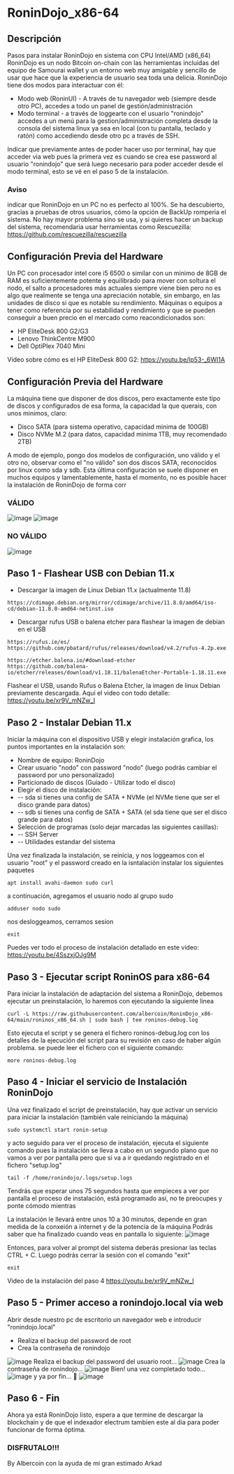 # RoninDojo_x86-64
## Descripción
Pasos para instalar RoninDojo en sistema con CPU Intel/AMD (x86_64)
RoninDojo es un nodo Bitcoin on-chain con las herramientas incluidas del equipo de Samourai wallet y un entorno web muy amigable y sencillo de usar que hace que la experiencia de usuario sea toda una delicia.
RoninDojo tiene dos modos para interactuar con él:
- Modo web (RoninUI) - A través de tu navegador web (siempre desde otro PC), accedes a todo un panel de gestión/administración
- Modo terminal - a través de loggearte con el usuario "ronindojo" accedes a un menú para la gestion/administración completa desde la consola del sistema linux ya sea en local (con tu pantalla, teclado y ratón) como accediendo desde otro pc a través de SSH.

Indicar que previamente antes de poder hacer uso por terminal, hay que acceder via web pues la primera vez es cuando se crea ese password al usuario "ronindojo" que será luego necesario para poder acceder desde el modo terminal, esto se vé en el paso 5 de la instalación.


### Aviso
indicar que RoninDojo en un PC no es perfecto al 100%. Se ha descubierto, gracias a pruebas de otros usuarios, cómo la opción de BackUp romperia el sistema. No hay mayor problema sino se usa, y si quieres hacer un backup del sistema, recomendaria usar herramientas como Rescuezilla: https://github.com/rescuezilla/rescuezilla


## Configuración Previa del Hardware
Un PC con procesador intel core i5 6500 o similar con un minimo de 8GB de RAM es suficientemente potente y equilibrado para mover con soltura el nodo, el salto a procesadores más actuales siempre viene bien pero no es algo que realmente se tenga una apreciación notable, sin embargo, en las unidades de disco si que es notable su rendimiento.
Máquinas o equipos a tener como referencia por su estabilidad y rendimiento y que se pueden conseguir a buen precio en el mercado como reacondicionados son:

- HP EliteDesk 800 G2/G3 
- Lenovo ThinkCentre M900
- Dell OptiPlex 7040 Mini

Video sobre cómo es el HP EliteDesk 800 G2: https://youtu.be/lp53-_6WI1A

## Configuración Previa del Hardware
La máquina tiene que disponer de dos discos, pero exactamente este tipo de discos y configurados de esa forma, la capacidad la que querais, con unos minimos, claro:
- Disco SATA (para sistema operativo, capacidad minima de 100GB)
- Disco NVMe M.2 (para datos, capacidad minima 1TB, muy recomendado 2TB)

A modo de ejemplo, pongo dos modelos de configuración, uno válido y el otro no, observar como el "no válido" son dos discos SATA, reconocidos por linux como sda y sdb. Esta última configuración se suele disponer en muchos equipos y lamentablemente, hasta el momento, no es posible hacer la instalación de RoninDojo de forma corr

### VÁLIDO
![image](https://github.com/albercoin/RoninDojo_x86-64/assets/68326029/5efb79d7-cc5e-424d-9b70-6d3ab6ad2e25)
![image](https://github.com/albercoin/RoninDojo_x86-64/assets/68326029/1b910463-ad8f-4cbb-99a6-e68f0616952e)

### NO VÁLIDO
![image](https://github.com/albercoin/RoninDojo_x86-64/assets/68326029/0dc330bd-e18f-441b-87ed-82720b838445)



## Paso 1 - Flashear USB con Debian 11.x
- Descargar la imagen de Linux Debian 11.x (actualmente 11.8)
```
https://cdimage.debian.org/mirror/cdimage/archive/11.8.0/amd64/iso-cd/debian-11.8.0-amd64-netinst.iso
```
- Descargar rufus USB o balena etcher para flashear la imagen de debian en el USB
```
https://rufus.ie/es/
https://github.com/pbatard/rufus/releases/download/v4.2/rufus-4.2p.exe

https://etcher.balena.io/#download-etcher
https://github.com/balena-io/etcher/releases/download/v1.18.11/balenaEtcher-Portable-1.18.11.exe
```
Flashear el USB, usando Rufus o Balena Etcher, la imagen de linux Debian previamente descargada.
Aqui el video con todo detalle:
https://youtu.be/xr9V_mNZw_I


## Paso 2 - Instalar Debian 11.x
Iniciar la máquina con el dispositivo USB y elegir instalación grafica, los puntos importantes en la instalación son:
- Nombre de equipo: RoninDojo
- Crear usuario "nodo" con password "nodo" (luego podrás cambiar el password por uno personalizado)
- Particionado de discos (Guiado - Utilizar todo el disco)
- Elegir el disco de instalación:
- -- sda si tienes una config de SATA + NVMe (el NVMe tiene que ser el disco grande para datos)
- -- sdb si tienes una config de SATA + SATA (el sda tiene que ser el disco grande para datos)
- Selección de programas (solo dejar marcadas las siguientes casillas):
- -- SSH Server
- -- Utilidades estandar del sistema

Una vez finalizada la instalación, se reinicia, y nos loggeamos con el usuario "root" y el password creado en la isntalación
instalar los siguientes paquetes
```
apt install avahi-daemon sudo curl
```
a continuación, agregamos el usuario nodo al grupo sudo
```
adduser nodo sudo
```
nos desloggeamos, cerramos sesion
```
exit
```
Puedes ver todo el proceso de instalación detallado en este video:
https://youtu.be/4SszxjOJg9M

## Paso 3 - Ejecutar script RoninOS para x86-64
Para iniciar la instalación de adaptación del sistema a RoninDojo, debemos ejecutar un preinstalación, lo haremos con ejecutando la siguiente linea
```
curl -L https://raw.githubusercontent.com/albercoin/RoninDojo_x86-64/main/roninos_x86_64.sh | sudo bash | tee roninos-debug.log
```
Esto ejecuta el script y se genera el fichero roninos-debug.log con los detalles de la ejecución del script para su revisión en caso de haber algún problema.
se puede leer el fichero con el siguiente comando:
```
more roninos-debug.log
```


## Paso 4 - Iniciar el servicio de Instalación RoninDojo
Una vez finalizado el script de preinstalación, hay que activar un servicio para iniciar la instalación (también vale reiniciando la máquina)
```
sudo systemctl start ronin-setup
```
y acto seguido para ver el proceso de instalación, ejecuta el siguiente comando pues la instalación se lleva a cabo en un segundo plano que no vamos a ver por pantalla pero que si va a ir quedando registrado en el fichero "setup.log"
```
tail -f /home/ronindojo/.logs/setup.logs
```
Tendrás que esperar unos 75 segundos hasta que empieces a ver por pantalla el proceso de instalación, está programado así, no te preocupes y ponte cómodo mientras

La instalación le llevará entre unos 10 a 30 minutos, depende en gran medida de la conxeión a internet y de la potencia de la máquina
Podrás saber que ha finalizado cuando veas en pantalla lo siguiente:
![image](https://github.com/albercoin/RoninDojo_x86-64/assets/68326029/76811ca2-a767-4955-a4e1-725411f0cca3)


Entonces, para volver al prompt del sistema deberás presionar las teclas CTRL + C.
Luego podrás cerrar la sesión con el comando "exit"
```
exit
```
Video de la instalación del paso 4
https://youtu.be/xr9V_mNZw_I

## Paso 5 - Primer acceso a ronindojo.local via web
Abrir desde nuestro pc de escritorio un navegador web e introducir "ronindojo.local"
- Realiza el backup del password de root
- Crea la contraseña de ronindojo

![image](https://github.com/albercoin/RoninDojo_x86-64/assets/68326029/a5bbfdf7-ef09-4d8e-8036-a8f891af3c99)
Realiza el backup del password del usuario root...
![image](https://github.com/albercoin/RoninDojo_x86-64/assets/68326029/518dac50-9767-4e15-abad-faf6255ea1cc)
Crea la contraseña de ronindojo...
![image](https://github.com/albercoin/RoninDojo_x86-64/assets/68326029/487fe81a-4d1e-413c-8639-852174460c07)
Bien! una vez completado todo...
![image](https://github.com/albercoin/RoninDojo_x86-64/assets/68326029/47491363-917a-43ba-b30a-d19e066842bf)
y ya por fin... 🥳
![image](https://github.com/albercoin/RoninDojo_x86-64/assets/68326029/350b73ae-cfff-456e-8f19-b4ad5ec4edcc)



## Paso 6 - Fin
Ahora ya está RoninDojo listo, espera a que termine de descargar la blockchain y de que el indexador electrum tambien este al dia para poder funcionar de forma óptima.

### DISFRUTALO!!!

By Albercoin con la ayuda de mi gran estimado Arkad
